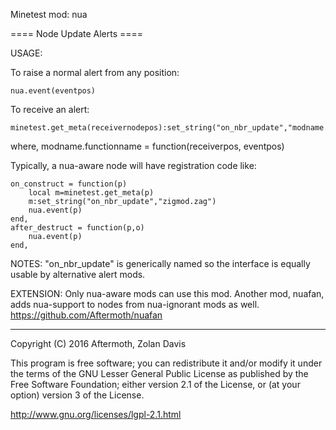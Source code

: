 Minetest mod: nua

==== Node Update Alerts ====

USAGE:

To raise a normal alert from any position:

	nua.event(eventpos)


To receive an alert:

	minetest.get_meta(receivernodepos):set_string("on_nbr_update","modname.functionname")

where, modname.functionname = function(receiverpos, eventpos)


Typically, a nua-aware node will have registration code like:

	on_construct = function(p)
		local m=minetest.get_meta(p)
		m:set_string("on_nbr_update","zigmod.zag")
		nua.event(p)
	end,
	after_destruct = function(p,o)
		nua.event(p)
	end,


NOTES:
"on_nbr_update" is generically named so the interface is equally usable by alternative alert mods.


EXTENSION:
Only nua-aware mods can use this mod.
Another mod, nuafan, adds nua-support to nodes from nua-ignorant mods as well.
https://github.com/Aftermoth/nuafan


----

Copyright (C) 2016 Aftermoth, Zolan Davis

This program is free software; you can redistribute it and/or modify it
under the terms of the GNU Lesser General Public License as published
by the Free Software Foundation; either version 2.1 of the License,
or (at your option) version 3 of the License.

http://www.gnu.org/licenses/lgpl-2.1.html
